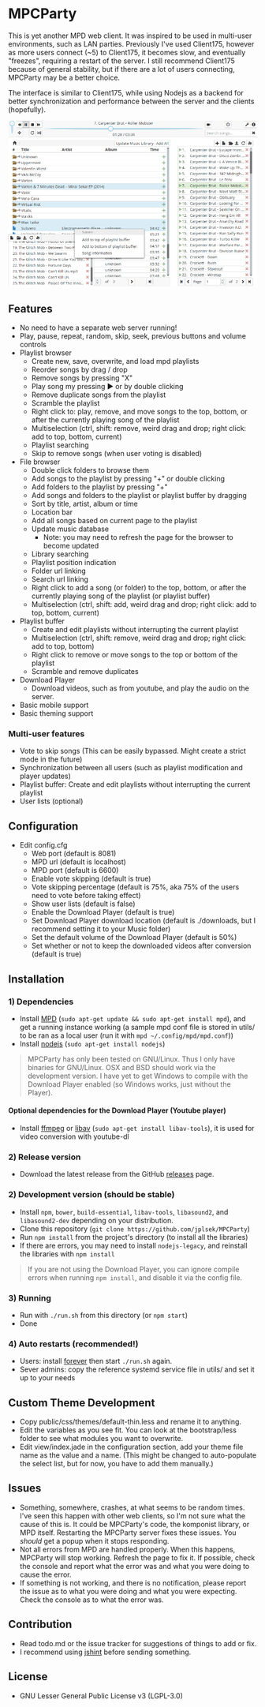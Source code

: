 MPCParty
========

This is yet another MPD web client. It was inspired to be used in multi-user environments, such as LAN parties. Previously I've used Client175, however as more users connect (~5) to Client175, it becomes slow, and eventually "freezes", requiring a restart of the server. I still recommend Client175 because of general stability, but if there are a lot of users connecting, MPCParty may be a better choice.

The interface is similar to Client175, while using Nodejs as a backend for better synchronization and performance between the server and the clients (hopefully).

![Screenshot](https://github.com/jplsek/MPCParty/raw/master/screenshot.png)

## Features
* No need to have a separate web server running!
* Play, pause, repeat, random, skip, seek, previous buttons and volume controls
* Playlist browser
    * Create new, save, overwrite, and load mpd playlists
    * Reorder songs by drag / drop
    * Remove songs by pressing "X"
    * Play song my pressing &#9654; or by double clicking
    * Remove duplicate songs from the playlist
    * Scramble the playlist
    * Right click to: play, remove, and move songs to the top, bottom, or after the currently playing song of the playlist
    * Multiselection (ctrl, shift: remove, weird drag and drop; right click: add to top, bottom, current)
    * Playlist searching
    * Skip to remove songs (when user voting is disabled)
* File browser
    * Double click folders to browse them
    * Add songs to the playlist by pressing "+" or double clicking
    * Add folders to the playlist by pressing "+"
    * Add songs and folders to the playlist or playlist buffer by dragging
    * Sort by title, artist, album or time
    * Location bar
    * Add all songs based on current page to the playlist
    * Update music database
        * Note: you may need to refresh the page for the browser to become updated
    * Library searching
    * Playlist position indication
    * Folder url linking
    * Search url linking
    * Right click to add a song (or folder) to the top, bottom, or after the currently playing song of the playlist (or playlist buffer)
    * Multiselection (ctrl, shift: add, weird drag and drop; right click: add to top, bottom, current)
* Playlist buffer
    * Create and edit playlists without interrupting the current playlist
    * Multiselection (ctrl, shift: remove, weird drag and drop; right click: add to top, bottom)
    * Right click to remove or move songs to the top or bottom of the playlist
    * Scramble and remove duplicates
* Download Player
    * Download videos, such as from youtube, and play the audio on the server.
* Basic mobile support
* Basic theming support

### Multi-user features
* Vote to skip songs (This can be easily bypassed. Might create a strict mode in the future)
* Synchronization between all users (such as playlist modification and player updates)
* Playlist buffer: Create and edit playlists without interrupting the current playlist
* User lists (optional)

## Configuration
* Edit config.cfg
    * Web port (default is 8081)
    * MPD url (default is localhost)
    * MPD port (default is 6600)
    * Enable vote skipping (default is true)
    * Vote skipping percentage (default is 75%, aka 75% of the users need to vote before taking effect)
    * Show user lists (default is false)
    * Enable the Download Player (default is true)
    * Set Download Player download location (default is ./downloads, but I recommend setting it to your Music folder)
    * Set the default volume of the Download Player (default is 50%)
    * Set whether or not to keep the downloaded videos after conversion (default is true)

## Installation
### 1) Dependencies
* Install [MPD](http://www.musicpd.org/download.html) (`sudo apt-get update && sudo apt-get install mpd`), and get a running instance working (a sample mpd conf file is stored in utils/ to be ran as a local user (run it with `mpd ~/.config/mpd/mpd.conf`))
* Install [nodejs](https://nodejs.org/download/) (`sudo apt-get install nodejs`)

> MPCParty has only been tested on GNU/Linux. Thus I only have binaries for GNU/Linux. OSX and BSD should work via the development version. I have yet to get Windows to compile with the Download Player enabled (so Windows works, just without the Player).

#### Optional dependencies for the Download Player (Youtube player)
* Install [ffmpeg](http://ffmpeg.org/download.html) or [libav](https://libav.org/download/) (`sudo apt-get install libav-tools`), it is used for video conversion with youtube-dl

### 2) Release version
* Download the latest release from the GitHub [releases](https://github.com/jplsek/MPCParty/releases) page.

### 2) Development version (should be stable)
* Install `npm`, `bower`, `build-essential`, `libav-tools`, `libasound2`, and `libasound2-dev` depending on your distribution.
* Clone this repository (`git clone https://github.com/jplsek/MPCParty`)
* Run `npm install` from the project's directory (to install all the libraries)
* If there are errors, you may need to install `nodejs-legacy`, and reinstall the libraries with `npm install`

> If you are not using the Download Player, you can ignore compile errors when running `npm install`, and disable it via the config file.

### 3) Running
* Run with `./run.sh` from this directory (or `npm start`)
* Done

### 4) Auto restarts (recommended!)
* Users: install [forever](https://github.com/foreverjs/forever#installation) then start `./run.sh` again.
* Sever admins: copy the reference systemd service file in utils/ and set it up to your needs

## Custom Theme Development
* Copy public/css/themes/default-thin.less and rename it to anything.
* Edit the variables as you see fit. You can look at the bootstrap/less folder to see what modules you want to overwrite.
* Edit view/index.jade in the configuration section, add your theme file name as the value and a name. (This might be changed to auto-populate the select list, but for now, you have to add them manually.)

## Issues
* Something, somewhere, crashes, at what seems to be random times. I've seen this happen with other web clients, so I'm not sure what the cause of this is. It could be MPCParty's code, the komponist library, or MPD itself. Restarting the MPCParty server fixes these issues. You *should* get a popup when it stops responding.
* Not all errors from MPD are handled properly. When this happens, MPCParty will stop working. Refresh the page to fix it. If possible, check the console and report what the error was and what you were doing to cause the error.
* If something is not working, and there is no notification, please report the issue as to what you were doing and what you were expecting. Check the console as to what the error was.

## Contribution
* Read todo.md or the issue tracker for suggestions of things to add or fix.
* I recommend using [jshint](http://jshint.com/install/) before sending something.

## License
* GNU Lesser General Public License v3 (LGPL-3.0)
